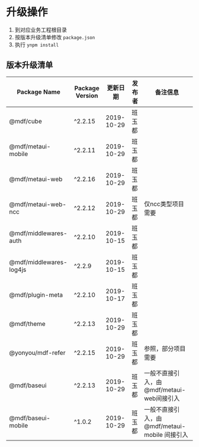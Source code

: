 <a name="article-title"></a>
# 升级操作<br />

1. 到对应业务工程根目录
1. 按版本升级清单修改 `package.json` 
1. 执行 `ynpm install` 

<a name="Ey1x1"></a>
## 版本升级清单

| Package Name | Package Version | 更新日期 | 发布者 | 备注信息 |
| --- | --- | --- | --- | --- |
| @mdf/cube | ^2.2.15 | 2019-10-29 | 班玉都 |  |
| @mdf/metaui-mobile | ^2.2.11 | 2019-10-29 | 班玉都 |  |
| @mdf/metaui-web | ^2.2.16 | 2019-10-29 | 班玉都 |  |
| @mdf/metaui-web-ncc | ^2.2.12 | 2019-10-29 | 班玉都 | 仅ncc类型项目需要 |
| @mdf/middlewares-auth | ^2.2.10 | 2019-10-15 | 班玉都 |  |
| @mdf/middlewares-log4js | ^2.2.9 | 2019-10-15 | 班玉都 |  |
| @mdf/plugin-meta | ^2.2.10 | 2019-10-17 | 班玉都 |  |
| @mdf/theme | ^2.2.13 | 2019-10-29 | 班玉都 |  |
| @yonyou/mdf-refer | ^2.2.15 | 2019-10-29 | 班玉都 | 参照，部分项目需要 |
| @mdf/baseui | ^2.2.13 | 2019-10-29 | 班玉都 | 一般不直接引入，由@mdf/metaui-web间接引入 |
| @mdf/baseui-mobile | ^1.0.2 | 2019-10-29 | 班玉都 | 一般不直接引入，由@mdf/metaui-mobile 间接引入 |